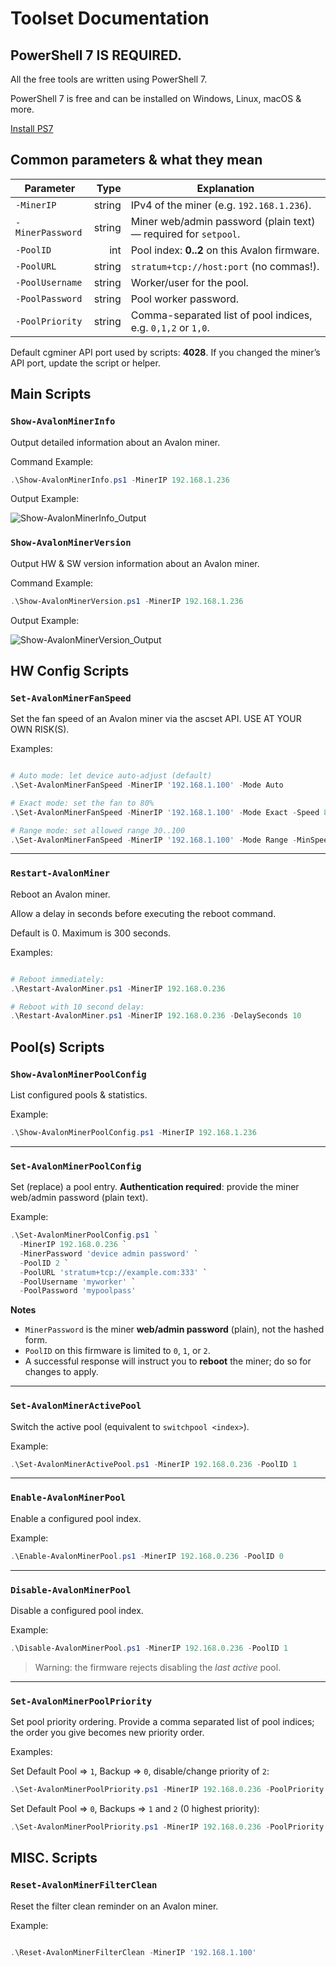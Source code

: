 # Toolset Documentation

## PowerShell 7 IS REQUIRED.

All the free tools are written using PowerShell 7.

PowerShell 7 is free and can be installed on Windows, Linux, macOS & more.

[Install PS7](https://learn.microsoft.com/en-us/powershell/scripting/install/installing-powershell)

## Common parameters & what they mean

| Parameter        |   Type | Explanation                                                     |
|------------------|-------:|-----------------------------------------------------------------|
| `-MinerIP`       | string | IPv4 of the miner (e.g. `192.168.1.236`).                       |
| `-MinerPassword` | string | Miner web/admin password (plain text) — required for `setpool`. |
| `-PoolID`        |    int | Pool index: **0..2** on this Avalon firmware.                   |
| `-PoolURL`       | string | `stratum+tcp://host:port` (no commas!).                         |
| `-PoolUsername`  | string | Worker/user for the pool.                                       |
| `-PoolPassword`  | string | Pool worker password.                                           |
| `-PoolPriority`  | string | Comma-separated list of pool indices, e.g. `0,1,2` or `1,0`.    |

Default cgminer API port used by scripts: **4028**. If you changed the miner’s API port, update the script or helper.



## Main Scripts

### `Show-AvalonMinerInfo`

Output detailed information about an Avalon miner.

Command Example:

```powershell
.\Show-AvalonMinerInfo.ps1 -MinerIP 192.168.1.236

```

Output Example:

![Show-AvalonMinerInfo_Output](../MEDIA/Show-AvalonMinerInfo.png)


### `Show-AvalonMinerVersion`

Output HW & SW version information about an Avalon miner.

Command Example:

```powershell
.\Show-AvalonMinerVersion.ps1 -MinerIP 192.168.1.236

```

Output Example:

![Show-AvalonMinerVersion_Output](../MEDIA/Show-AvalonMinerVersion.png)



## HW Config Scripts

### `Set-AvalonMinerFanSpeed`

Set the fan speed of an Avalon miner via the ascset API. USE AT YOUR OWN RISK(S).

Examples:

```powershell

# Auto mode: let device auto-adjust (default)
.\Set-AvalonMinerFanSpeed -MinerIP '192.168.1.100' -Mode Auto

# Exact mode: set the fan to 80%
.\Set-AvalonMinerFanSpeed -MinerIP '192.168.1.100' -Mode Exact -Speed 80

# Range mode: set allowed range 30..100
.\Set-AvalonMinerFanSpeed -MinerIP '192.168.1.100' -Mode Range -MinSpeed 30 -MaxSpeed 100

```

---

### `Restart-AvalonMiner`

Reboot an Avalon miner.

Allow a delay in seconds before executing the reboot command.

Default is 0. Maximum is 300 seconds.

Examples:

```powershell

# Reboot immediately:
.\Restart-AvalonMiner.ps1 -MinerIP 192.168.0.236

# Reboot with 10 second delay:
.\Restart-AvalonMiner.ps1 -MinerIP 192.168.0.236 -DelaySeconds 10

```



## Pool(s) Scripts

### `Show-AvalonMinerPoolConfig`

List configured pools & statistics.

Example:

```powershell
.\Show-AvalonMinerPoolConfig.ps1 -MinerIP 192.168.1.236
```

---

### `Set-AvalonMinerPoolConfig`

Set (replace) a pool entry. **Authentication required**: provide the miner web/admin password (plain text).

Example:

```powershell
.\Set-AvalonMinerPoolConfig.ps1 `
  -MinerIP 192.168.0.236 `
  -MinerPassword 'device admin password' `
  -PoolID 2 `
  -PoolURL 'stratum+tcp://example.com:333' `
  -PoolUsername 'myworker' `
  -PoolPassword 'mypoolpass'
```

**Notes**

* `MinerPassword` is the miner **web/admin password** (plain), not the hashed form.
* `PoolID` on this firmware is limited to `0`, `1`, or `2`.
* A successful response will instruct you to **reboot** the miner; do so for changes to apply.

---

### `Set-AvalonMinerActivePool`

Switch the active pool (equivalent to `switchpool <index>`).

Example:

```powershell
.\Set-AvalonMinerActivePool.ps1 -MinerIP 192.168.0.236 -PoolID 1
```

---

### `Enable-AvalonMinerPool`

Enable a configured pool index.

Example:

```powershell
.\Enable-AvalonMinerPool.ps1 -MinerIP 192.168.0.236 -PoolID 0
```

---

### `Disable-AvalonMinerPool`

Disable a configured pool index.

Example:

```powershell
.\Disable-AvalonMinerPool.ps1 -MinerIP 192.168.0.236 -PoolID 1
```

> Warning: the firmware rejects disabling the *last active* pool.

---

### `Set-AvalonMinerPoolPriority`

Set pool priority ordering. Provide a comma separated list of pool indices; the order you give becomes new priority order.

Examples:

Set Default Pool => `1`, Backup => `0`, disable/change priority of `2`:

```powershell
.\Set-AvalonMinerPoolPriority.ps1 -MinerIP 192.168.0.236 -PoolPriority '1,0'
```

Set Default Pool => `0`, Backups => `1` and `2` (0 highest priority):

```powershell
.\Set-AvalonMinerPoolPriority.ps1 -MinerIP 192.168.0.236 -PoolPriority '0,1,2'
```


## MISC. Scripts

### `Reset-AvalonMinerFilterClean`

Reset the filter clean reminder on an Avalon miner.

Example:

```powershell

.\Reset-AvalonMinerFilterClean -MinerIP '192.168.1.100'

```
